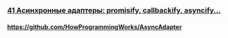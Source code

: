 ### [41 Асинхронные адаптеры: promisify, callbackify, asyncify...](https://www.youtube.com/watch?v=76k6_YkYRmU)

#### https://github.com/HowProgrammingWorks/AsyncAdapter

